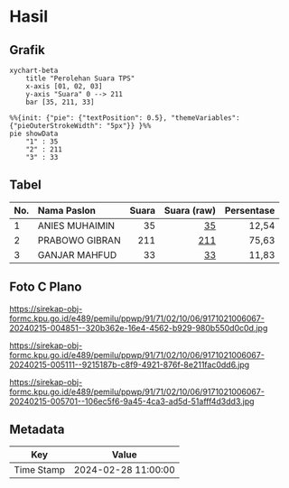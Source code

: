 # Hasil

## Grafik

```mermaid
xychart-beta
    title "Perolehan Suara TPS"
    x-axis [01, 02, 03]
    y-axis "Suara" 0 --> 211
    bar [35, 211, 33]
```

```mermaid
%%{init: {"pie": {"textPosition": 0.5}, "themeVariables": {"pieOuterStrokeWidth": "5px"}} }%%
pie showData
    "1" : 35
    "2" : 211
    "3" : 33
```

## Tabel

| No. | Nama Paslon    | Suara | Suara (raw) | Persentase |
|:--- |:-------------- | -----:| -----------:| ----------:|
| 1   | ANIES MUHAIMIN | 35    | [35][p-1]   | 12,54      |
| 2   | PRABOWO GIBRAN | 211   | [211][p-2]  | 75,63      |
| 3   | GANJAR MAHFUD  | 33    | [33][p-3]   | 11,83      |


[p-1]: https://github.com/gigit-pemilu/pemilu-2024-91-papua/blob/main/pilpres/hitung-suara/sub/91-papua/sub/71-kota-jayapura/sub/02-jayapura-selatan/sub/1006-hamadi/sub/067-tps/sub/paslon-1.txt
[p-2]: https://github.com/gigit-pemilu/pemilu-2024-91-papua/blob/main/pilpres/hitung-suara/sub/91-papua/sub/71-kota-jayapura/sub/02-jayapura-selatan/sub/1006-hamadi/sub/067-tps/sub/paslon-2.txt
[p-3]: https://github.com/gigit-pemilu/pemilu-2024-91-papua/blob/main/pilpres/hitung-suara/sub/91-papua/sub/71-kota-jayapura/sub/02-jayapura-selatan/sub/1006-hamadi/sub/067-tps/sub/paslon-3.txt

## Foto C Plano

https://sirekap-obj-formc.kpu.go.id/e489/pemilu/ppwp/91/71/02/10/06/9171021006067-20240215-004851--320b362e-16e4-4562-b929-980b550d0c0d.jpg

https://sirekap-obj-formc.kpu.go.id/e489/pemilu/ppwp/91/71/02/10/06/9171021006067-20240215-005111--9215187b-c8f9-4921-876f-8e211fac0dd6.jpg

https://sirekap-obj-formc.kpu.go.id/e489/pemilu/ppwp/91/71/02/10/06/9171021006067-20240215-005701--106ec5f6-9a45-4ca3-ad5d-51afff4d3dd3.jpg


## Metadata

| Key        | Value               |
| ---------- | ------------------- |
| Time Stamp | 2024-02-28 11:00:00 |



